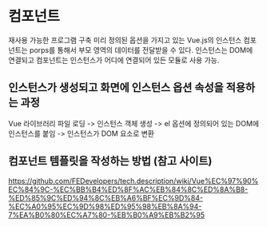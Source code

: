# 컴포넌트
재사용 가능한 프로그램 구축 
미리 정의된 옵션을 가지고 있는 Vue.js의 인스턴스
컴포넌트는 porps를 통해서 부모 영역의 데이터를 전달받을 수 있다.
인스턴스는 DOM에 연결되고 컴포넌트는 인스턴스가 어디에 연결되어 있든 모듈로 사용 가능.

## 인스턴스가 생성되고 화면에 인스턴스 옵션 속성을 적용하는 과정
Vue 라이브러리 파일 로딩 -> 인스턴스 객체 생성 -> el 옵션에 정의되어 있는 DOM에 인스턴스를 붙임 -> 인스턴스가 DOM 요소로 변환

## 컴포넌트 템플릿을 작성하는 방법 (참고 사이트)
https://github.com/FEDevelopers/tech.description/wiki/Vue%EC%97%90%EC%84%9C-%EC%BB%B4%ED%8F%AC%EB%84%8C%ED%8A%B8-%ED%85%9C%ED%94%8C%EB%A6%BF%EC%9D%84-%EC%A0%95%EC%9D%98%ED%95%98%EB%8A%94-7%EA%B0%80%EC%A7%80-%EB%B0%A9%EB%B2%95